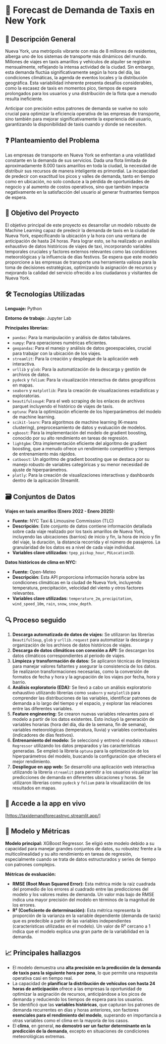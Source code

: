 # 🚕 Forecast de Demanda de Taxis en New York

## 🗽 Descripción General

Nueva York, una metrópolis vibrante con más de 8 millones de residentes, alberga uno de los sistemas de transporte más dinámicos del mundo. Millones de viajes en taxis amarillos y vehículos de alquiler se registran mensualmente, reflejando la intensa actividad de la ciudad. Sin embargo, esta demanda fluctúa significativamente según la hora del día, las condiciones climáticas, la agenda de eventos locales y la distribución geográfica. Esta variabilidad inherente presenta desafíos considerables, como la escasez de taxis en momentos pico, tiempos de espera prolongados para los usuarios y una distribución de la flota que a menudo resulta ineficiente.

Anticipar con precisión estos patrones de demanda se vuelve no solo crucial para optimizar la eficiencia operativa de las empresas de transporte, sino también para mejorar significativamente la experiencia del usuario, garantizando la disponibilidad de taxis cuando y donde se necesiten.

## ❓ Planteamiento del Problema

Las empresas de transporte en Nueva York se enfrentan a una volatilidad constante en la demanda de sus servicios. Dada una flota limitada de aproximadamente 8.000 taxis amarillos en toda la ciudad, la necesidad de distribuir sus recursos de manera inteligente es primordial. La incapacidad de predecir con exactitud los picos y valles de demanda, tanto en tiempo como en ubicación, no solo conduce a la pérdida de oportunidades de negocio y al aumento de costos operativos, sino que también impacta negativamente en la satisfacción del usuario al generar frustrantes tiempos de espera.

## 🎯 Objetivo del Proyecto

El objetivo principal de este proyecto es desarrollar un modelo robusto de Machine Learning capaz de predecir la demanda de taxis en la ciudad de Nueva York, especificando la ubicación y la hora con una ventana de anticipación de hasta 24 horas. Para lograr esto, se ha realizado un análisis exhaustivo de datos históricos de viajes de taxi, incorporando variables temporales cruciales y factores externos relevantes como las condiciones meteorológicas y la influencia de días festivos. Se espera que este modelo proporcione a las empresas de transporte una herramienta valiosa para la toma de decisiones estratégicas, optimizando la asignación de recursos y mejorando la calidad del servicio ofrecido a los ciudadanos y visitantes de Nueva York.

## 🛠️ Tecnologías Utilizadas

**Lenguaje:** Python

**Entorno de trabajo:** Jupyter Lab

**Principales librerías:**

* `pandas`: Para la manipulación y análisis de datos tabulares.
* `numpy`: Para operaciones numéricas eficientes.
* `geopandas`: Para el manejo y análisis de datos geoespaciales, crucial para trabajar con la ubicación de los viajes.
* `streamlit`: Para la creación y despliegue de la aplicación web interactiva.
* `urllib` y `glob`: Para la automatización de la descarga y gestión de archivos de datos.
* `pydeck` y `folium`: Para la visualización interactiva de datos geográficos en mapas.
* `seaborn` y `matplotlib`: Para la creación de visualizaciones estadísticas y exploratorias.
* `beautifulsoup4`: Para el web scraping de los enlaces de archivos parquet incluyendo el histórico de viajes de taxis.
* `optuna`: Para la optimización eficiente de los hiperparámetros del modelo de machine learning.
* `scikit-learn`: Para algoritmos de machine learning (K-means clustering), preprocesamiento de datos y evaluación de modelos.
* `xgboost`: Para la implementación del modelo de gradient boosting, conocido por su alto rendimiento en tareas de regresión.
* `lightgbm`: Otra implementación eficiente del algoritmo de gradient boosting, que a menudo ofrece un rendimiento competitivo y tiempos de entrenamiento más rápidos.
* `catboost`: Un algoritmo de gradient boosting que se destaca por su manejo robusto de variables categóricas y su menor necesidad de ajuste de hiperparámetros.
* `plotly`: Para la creación de visualizaciones interactivas y dashboards dentro de la aplicación Streamlit.

## 🗃️ Conjuntos de Datos

**Viajes en taxis amarillos (Enero 2022 - Enero 2025):**

* **Fuente:** NYC Taxi & Limousine Commission (TLC)
* **Descripción:** Este conjunto de datos contiene información detallada sobre cada viaje realizado por los taxis amarillos de Nueva York, incluyendo las ubicaciones (barrios) de inicio y fin, la hora de inicio y fin del viaje, la duración, la distancia recorrida y el número de pasajeros. La granularidad de los datos es a nivel de cada viaje individual.
* **Variables clave utilizadas:** `tpep_pickup_hour`, `PULocationID`.

**Datos históricos de clima en NYC:**

* **Fuente:** Open-Meteo
* **Descripción:** Esta API proporciona información horaria sobre las condiciones climáticas en la ciudad de Nueva York, incluyendo temperatura, precipitación, velocidad del viento y otros factores relevantes.
* **Variables clave utilizadas:** `temperature_2m`, `precipitation`, `wind_speed_10m`, `rain`, `snow`, `snow_depth`.

## 🔍 Proceso seguido

1.  **Descarga automatizada de datos de viajes:** Se utilizaron las librerías `BeautifulSoup`, `glob` y `urllib.request` para automatizar la descarga y organización de los archivos de datos históricos de viajes.
2.  **Descarga de datos climáticos con conexión a API:** Se descargan los datos climáticos correspondientes al periodo de viajes.
2.  **Limpieza y transformación de datos:** Se aplicaron técnicas de limpieza para manejar valores faltantes y asegurar la consistencia de los datos. Se realizaron transformaciones necesarias, como la conversión de formatos de fecha y hora y la agrupación de los viajes por fecha, hora y barrio.
3.  **Análisis exploratorio (EDA):** Se llevó a cabo un análisis exploratorio exhaustivo utilizando librerías como `seaborn` y `matplotlib` para comprender las distribuciones de las variables, identificar patrones de demanda a lo largo del tiempo y el espacio, y explorar las relaciones entre las diferentes variables.
4.  **Feature engineering:** Se crearon nuevas variables relevantes para el modelo a partir de los datos existentes. Esto incluyó la generación de variables horarias (hora del día, día de la semana, fin de semana), variables meteorológicas (temperatura, lluvia) y variables contextuales (indicadores de días festivos).
5.  **Entrenamiento del modelo:** Se seleccionó y entrenó el modelo `XGBoost Regressor` utilizando los datos preparados y las características generadas. Se empleó la librería `optuna` para la optimización de los hiperparámetros del modelo, buscando la configuración que ofreciera el mejor rendimiento.
6.  **Despliegue en app web:** Se desarrolló una aplicación web interactiva utilizando la librería `streamlit` para permitir a los usuarios visualizar las predicciones de demanda en diferentes ubicaciones y horas. Se utilizaron librerías como `pydeck` y `folium` para la visualización de los resultados en mapas.

## 🔗 Accede a la app en vivo

[https://taxidemandforecastnyc.streamlit.app/]

## 🤖 Modelo y Métricas

**Modelo principal:** XGBoost Regressor. Se eligió este modelo debido a su capacidad para manejar grandes conjuntos de datos, su robustez frente a la multicolinealidad y su alto rendimiento en tareas de regresión, especialmente cuando se trata de datos estructurados y series de tiempo con patrones complejos.

**Métricas de evaluación:**

* **RMSE (Root Mean Squared Error):** Esta métrica mide la raíz cuadrada del promedio de los errores al cuadrado entre las predicciones del modelo y los valores reales de demanda. Un valor más bajo de RMSE indica una mayor precisión del modelo en términos de la magnitud de los errores.
* **R² (Coeficiente de determinación):** Esta métrica representa la proporción de la varianza en la variable dependiente (demanda de taxis) que es predecible a partir de las variables independientes (características utilizadas en el modelo). Un valor de R² cercano a 1 indica que el modelo explica una gran parte de la variabilidad en la demanda.

## 📈 Principales hallazgos

* El modelo demuestra una **alta precisión en la predicción de la demanda de taxis para la siguiente hora por zona**, lo que permite una respuesta operativa casi en tiempo real.
* La capacidad de **planificar la distribución de vehículos con hasta 24 horas de anticipación** ofrece a las empresas la oportunidad de optimizar la asignación de recursos, anticipándose a los picos de demanda y reduciendo los tiempos de espera para los usuarios.
* Se identificó que las **variables históricas**, que capturan los patrones de demanda recurrentes en días y horas anteriores, son factores **esenciales para el rendimiento del modelo**, superando en importancia a otras variables como el clima en la mayoría de los casos.
* El **clima**, en general, **no demostró ser un factor determinante en la predicción de la demanda**, excepto en situaciones de condiciones meteorológicas extremas.
